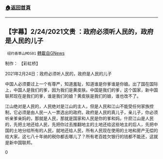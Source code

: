 ###  [:house:返回首頁](https://github.com/ourhimalayas/txt)
---

## 【字幕】2/24/2021文贵 ：政府必须听人民的，政府是人民的儿子
` 纽约香草山MOS01` [轉載自GNews](https://gnews.org/zh-hans/933098/)

制作： 【彩虹桥】



2021年2月24日：政府必须听人民的，政府是人民的儿子

中国人必须要过上一个有尊严，知道羞耻，知道谁是你爹谁是你娘。出了国在国际上，中国人是我们的爹，因为我们是黄皮肤。中国是我们的爹，这个国家，新中国联邦现在是我们的爹，谁是我们的娘？黄皮肤是我们的娘，谁也改不了。

江山绝对是人民的，人民绝对是江山的主人，但是人民和江山不能受任何家族控制，它必须是由人民一人一票选出的政府。政府是人民的真儿子，亲儿子，你必须听亲爹亲妈的，那就是人民，那就是国家和人民是你的爹和妈。什麽江山是人民的，先把土地还给人民，先把你过去推翻地主的土地还给这些地主的后人，先把中国的土地分给所有的人民，就地还给人民，所有人民现在使用的土地和房产无偿的给大家。这七八十年纳的税你都去哪儿了？所有老百姓欠银行的钱都不能还，这就是新中国联邦。

0
